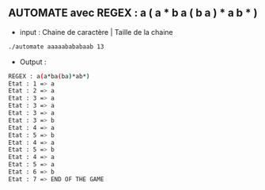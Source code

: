 ## AUTOMATE avec REGEX : a ( a * b a ( b a ) * a b * )

- input : Chaine de caractère | Taille de la chaine 
```bash
./automate aaaaabababaab 13
```


- Output : 
```bash
REGEX : a(a*ba(ba)*ab*)
Etat : 1 => a
Etat : 2 => a
Etat : 3 => a
Etat : 3 => a
Etat : 3 => a
Etat : 3 => b
Etat : 4 => a
Etat : 5 => b
Etat : 4 => a
Etat : 5 => b
Etat : 4 => a
Etat : 5 => a
Etat : 6 => b
Etat : 7 => END OF THE GAME
```
